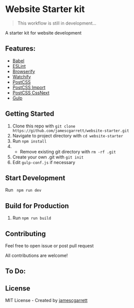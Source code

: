 # Website Starter kit

> This workflow is still in development...

A starter kit for website development

## Features:
- [Babel](https://github.com/babel/babel)
- [ESLint](https://github.com/eslint/eslint)
- [Browserify](https://github.com/substack/node-browserify)
- [Watchify](https://github.com/substack/watchify)
- [PostCSS](https://github.com/postcss/postcss)
- [PostCSS Import](https://github.com/postcss/postcss-import)
- [PostCSS CssNext](https://github.com/MoOx/postcss-cssnext)
- [Gulp](https://github.com/gulpjs/gulp)

## Getting Started
1. Clone this repo with ```git clone https://github.com/jamescgarrett/website-starter.git```
2. Navigate to project directory with ```cd website-starter```
3. Run ```npm install```
4. * Remove existing git directory with ```rm -rf .git```
5. Create your own .git with ```git init```
6. Edit ```gulp-conf.js``` if necessary


## Start Development
Run ``` npm run dev```

## Build for Production
1. Run ```npm run build```

## Contributing
Feel free to open issue or post pull request

All contributions are welcome!

## To Do:

## License
MIT License - Created by [jamescgarrett](https://github.com/jamescgarrett/simple-react-boilerplate)